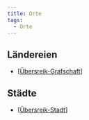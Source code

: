```yaml
---
title: Orte
tags:
  - Orte
---
```


## Ländereien
 - [[Übersreik-Grafschaft]]

## Städte
- [[Übersreik-Stadt]]

[//begin]: # "Autogenerated link references for markdown compatibility"
[Übersreik-Grafschaft]: Übersreik-Grafschaft/Übersreik-Grafschaft.md "Die Grafschaft von Übersreik"
[Übersreik-Stadt]: Übersreik-Stadt/Übersreik-Stadt.md "Übersreik (Stadt)"
[//end]: # "Autogenerated link references"